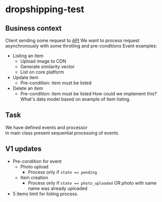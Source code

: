 # dropshipping-test
## Business context
Client sending some request to [API](https://dropshipping.thredup.com/docs/swagger-ui/index.html#/)
We want to process request asynchronously with some throtling and pre-conditions
Event examples:
- Listing an item
  - Upload image to CDN
  - Generate similarity vector
  - List on core platform
- Update item
  - Pre-condition: item must be listed
- Delete an item
  - Pre-condition: item must be listed
How could we implement this? What's data model based on example of item listing.

## Task
We have defined events and processor<br />
In main class present sequential processing of events

## V1 updates
- Pre-condition for event
  - Photo upload
    - Process only if `state == pending`
  - Item creation
    - Process only if `state == photo_uploaded` OR photo with same name was already uploaded
- 5 items limit for listing process.
